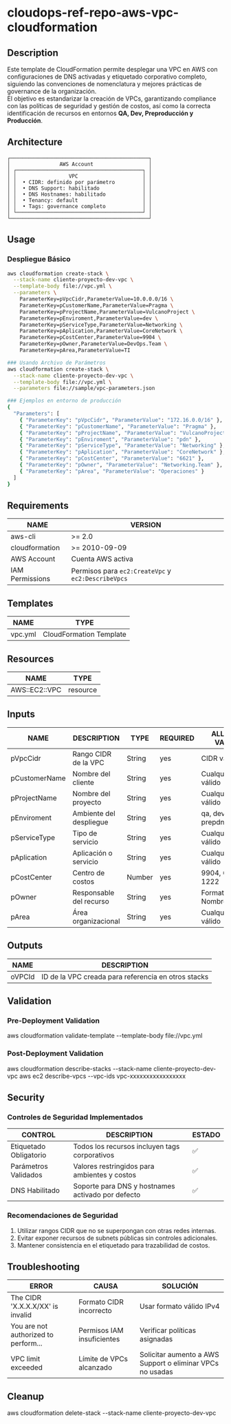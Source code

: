 # cloudops-ref-repo-aws-vpc-cloudformation

## Description
Este template de CloudFormation permite desplegar una VPC en AWS con configuraciones de DNS activadas y etiquetado corporativo completo, siguiendo las convenciones de nomenclatura y mejores prácticas de governance de la organización.  
El objetivo es estandarizar la creación de VPCs, garantizando compliance con las políticas de seguridad y gestión de costos, así como la correcta identificación de recursos en entornos **QA, Dev, Preproducción y Producción**.

## Architecture
```
┌─────────────────────────────────────────────┐
│                AWS Account                  │
│ ┌─────────────────────────────────────────┐ │
│ │                 VPC                     │ │
│ │  • CIDR: definido por parámetro         │ │
│ │  • DNS Support: habilitado              │ │
│ │  • DNS Hostnames: habilitado            │ │
│ │  • Tenancy: default                     │ │
│ │  • Tags: governance completo            │ │
│ └─────────────────────────────────────────┘ │
└─────────────────────────────────────────────┘
```
## Usage
### Despliegue Básico
```bash
aws cloudformation create-stack \
  --stack-name cliente-proyecto-dev-vpc \
  --template-body file://vpc.yml \
  --parameters \
    ParameterKey=pVpcCidr,ParameterValue=10.0.0.0/16 \
    ParameterKey=pCustomerName,ParameterValue=Pragma \
    ParameterKey=pProjectName,ParameterValue=VulcanoProject \
    ParameterKey=pEnviroment,ParameterValue=dev \
    ParameterKey=pServiceType,ParameterValue=Networking \
    ParameterKey=pAplication,ParameterValue=CoreNetwork \
    ParameterKey=pCostCenter,ParameterValue=9904 \
    ParameterKey=pOwner,ParameterValue=DevOps.Team \
    ParameterKey=pArea,ParameterValue=TI

### Usando Archivo de Parámetros
aws cloudformation create-stack \
  --stack-name cliente-proyecto-dev-vpc \
  --template-body file://vpc.yml \
  --parameters file://sample/vpc-parameters.json

### Ejemplos en entorno de producción
{
  "Parameters": [
    { "ParameterKey": "pVpcCidr", "ParameterValue": "172.16.0.0/16" },
    { "ParameterKey": "pCustomerName", "ParameterValue": "Pragma" },
    { "ParameterKey": "pProjectName", "ParameterValue": "VulcanoProject" },
    { "ParameterKey": "pEnviroment", "ParameterValue": "pdn" },
    { "ParameterKey": "pServiceType", "ParameterValue": "Networking" },
    { "ParameterKey": "pAplication", "ParameterValue": "CoreNetwork" },
    { "ParameterKey": "pCostCenter", "ParameterValue": "6621" },
    { "ParameterKey": "pOwner", "ParameterValue": "Networking.Team" },
    { "ParameterKey": "pArea", "ParameterValue": "Operaciones" }
  ]
}
```
## Requirements
|       NAME      |                     VERSION                        |
| --------------- | -------------------------------------------------- |
| aws-cli         | >= 2.0                                             |
| cloudformation  | >= 2010-09-09                                      |
| AWS Account     | Cuenta AWS activa                                  |
| IAM Permissions | Permisos para `ec2:CreateVpc` y `ec2:DescribeVpcs` |

## Templates
|  NAME   |           TYPE          |
| ------- | ----------------------- |
| vpc.yml | CloudFormation Template |

## Resources
|      NAME     |   TYPE   |
| ------------- | -------- |
| AWS::EC2::VPC | resource |

## Inputs
|     NAME      |       DESCRIPTION       |  TYPE  | REQUIRED |      ALLOWED VALUES      |
| ------------- | ----------------------- | ------ | -------- | ------------------------ |
| pVpcCidr      | Rango CIDR de la VPC    | String | yes      | CIDR válido              |
| pCustomerName | Nombre del cliente      | String | yes      | Cualquier string válido  |
| pProjectName  | Nombre del proyecto     | String | yes      | Cualquier string válido  |
| pEnviroment   | Ambiente del despliegue | String | yes      | qa, dev, pdn, prepdn     |
| pServiceType  | Tipo de servicio        | String | yes      | Cualquier string válido  |
| pAplication   | Aplicación o servicio   | String | yes      | Cualquier string válido  |
| pCostCenter   | Centro de costos        | Number | yes      | 9904, 6621, 1222         |
| pOwner        | Responsable del recurso | String | yes      | Formato: Nombre.Apellido |
| pArea         | Área organizacional     | String | yes      | Cualquier string válido  |

## Outputs
| NAME   | DESCRIPTION                                         |
| ------ | --------------------------------------------------- |
| oVPCId | ID de la VPC creada para referencia en otros stacks |

## Validation
### Pre-Deployment Validation
aws cloudformation validate-template --template-body file://vpc.yml

### Post-Deployment Validation
aws cloudformation describe-stacks --stack-name cliente-proyecto-dev-vpc
aws ec2 describe-vpcs --vpc-ids vpc-xxxxxxxxxxxxxxxxx

## Security
### Controles de Seguridad Implementados
| CONTROL                | DESCRIPTION                                       | ESTADO |
| ---------------------- | ------------------------------------------------- | ------ |
| Etiquetado Obligatorio | Todos los recursos incluyen tags corporativos     | ✅      |
| Parámetros Validados   | Valores restringidos para ambientes y costos      | ✅      |
| DNS Habilitado         | Soporte para DNS y hostnames activado por defecto | ✅      |

### Recomendaciones de Seguridad
1. Utilizar rangos CIDR que no se superpongan con otras redes internas.
2. Evitar exponer recursos de subnets públicas sin controles adicionales.
3. Mantener consistencia en el etiquetado para trazabilidad de costos.

## Troubleshooting
| ERROR                                | CAUSA                      | SOLUCIÓN                                                  |
| ------------------------------------ | -------------------------- | --------------------------------------------------------- |
| The CIDR 'X.X.X.X/XX' is invalid     | Formato CIDR incorrecto    | Usar formato válido IPv4                                  |
| You are not authorized to perform... | Permisos IAM insuficientes | Verificar políticas asignadas                             |
| VPC limit exceeded                   | Límite de VPCs alcanzado   | Solicitar aumento a AWS Support o eliminar VPCs no usadas |

## Cleanup
aws cloudformation delete-stack --stack-name cliente-proyecto-dev-vpc














